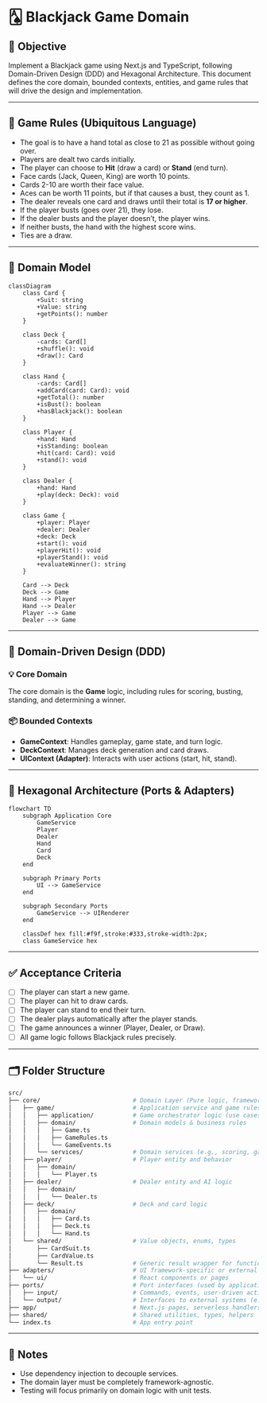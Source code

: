 # 🂡 Blackjack Game Domain

## 🎯 Objective
Implement a Blackjack game using Next.js and TypeScript, following Domain-Driven Design (DDD) and Hexagonal Architecture. This document defines the core domain, bounded contexts, entities, and game rules that will drive the design and implementation.

---

## 🧠 Game Rules (Ubiquitous Language)

- The goal is to have a hand total as close to 21 as possible without going over.
- Players are dealt two cards initially.
- The player can choose to **Hit** (draw a card) or **Stand** (end turn).
- Face cards (Jack, Queen, King) are worth 10 points.
- Cards 2-10 are worth their face value.
- Aces can be worth 11 points, but if that causes a bust, they count as 1.
- The dealer reveals one card and draws until their total is **17 or higher**.
- If the player busts (goes over 21), they lose.
- If the dealer busts and the player doesn’t, the player wins.
- If neither busts, the hand with the highest score wins.
- Ties are a draw.

---

## 🧱 Domain Model

```mermaid
classDiagram
    class Card {
        +Suit: string
        +Value: string
        +getPoints(): number
    }

    class Deck {
        -cards: Card[]
        +shuffle(): void
        +draw(): Card
    }

    class Hand {
        -cards: Card[]
        +addCard(card: Card): void
        +getTotal(): number
        +isBust(): boolean
        +hasBlackjack(): boolean
    }

    class Player {
        +hand: Hand
        +isStanding: boolean
        +hit(card: Card): void
        +stand(): void
    }

    class Dealer {
        +hand: Hand
        +play(deck: Deck): void
    }

    class Game {
        +player: Player
        +dealer: Dealer
        +deck: Deck
        +start(): void
        +playerHit(): void
        +playerStand(): void
        +evaluateWinner(): string
    }

    Card --> Deck
    Deck --> Game
    Hand --> Player
    Hand --> Dealer
    Player --> Game
    Dealer --> Game
```

---

## 🧭 Domain-Driven Design (DDD)

### 💡 Core Domain
The core domain is the **Game** logic, including rules for scoring, busting, standing, and determining a winner.

### 📦 Bounded Contexts
- **GameContext**: Handles gameplay, game state, and turn logic.
- **DeckContext**: Manages deck generation and card draws.
- **UIContext (Adapter)**: Interacts with user actions (start, hit, stand).

---

## 🧩 Hexagonal Architecture (Ports & Adapters)

```mermaid
flowchart TD
    subgraph Application Core
        GameService
        Player
        Dealer
        Hand
        Card
        Deck
    end

    subgraph Primary Ports
        UI --> GameService
    end

    subgraph Secondary Ports
        GameService --> UIRenderer
    end

    classDef hex fill:#f9f,stroke:#333,stroke-width:2px;
    class GameService hex
```

---

## ✅ Acceptance Criteria

- [ ] The player can start a new game.
- [ ] The player can hit to draw cards.
- [ ] The player can stand to end their turn.
- [ ] The dealer plays automatically after the player stands.
- [ ] The game announces a winner (Player, Dealer, or Draw).
- [ ] All game logic follows Blackjack rules precisely.

---

## 🗂 Folder Structure

```bash
src/
├── core/                          # Domain Layer (Pure logic, framework-agnostic)
│   ├── game/                      # Application service and game rules
│   │   ├── application/           # Game orchestrator logic (use cases)
│   │   ├── domain/                # Domain models & business rules
│   │   │   ├── Game.ts
│   │   │   ├── GameRules.ts
│   │   │   └── GameEvents.ts
│   │   └── services/              # Domain services (e.g., scoring, game resolution)
│   ├── player/                    # Player entity and behavior
│   │   ├── domain/
│   │   │   └── Player.ts
│   ├── dealer/                    # Dealer entity and AI logic
│   │   ├── domain/
│   │   │   └── Dealer.ts
│   ├── deck/                      # Deck and card logic
│   │   ├── domain/
│   │   │   ├── Card.ts
│   │   │   ├── Deck.ts
│   │   │   └── Hand.ts
│   └── shared/                    # Value objects, enums, types
│       ├── CardSuit.ts
│       ├── CardValue.ts
│       └── Result.ts              # Generic result wrapper for functional error handling
├── adapters/                      # UI framework-specific or external world adapters
│   └── ui/                        # React components or pages
├── ports/                         # Port interfaces (used by application layer)
│   ├── input/                     # Commands, events, user-driven actions
│   └── output/                    # Interfaces to external systems (e.g., renderer)
├── app/                           # Next.js pages, serverless handlers, etc.
├── shared/                        # Shared utilities, types, helpers
└── index.ts                       # App entry point
```

---

## 📎 Notes

- Use dependency injection to decouple services.
- The domain layer must be completely framework-agnostic.
- Testing will focus primarily on domain logic with unit tests.
